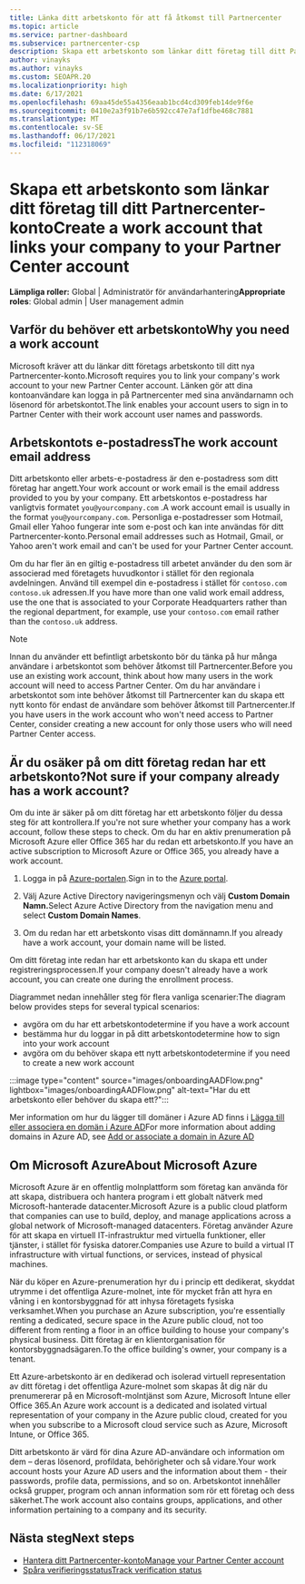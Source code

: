 ```yaml
---
title: Länka ditt arbetskonto för att få åtkomst till Partnercenter
ms.topic: article
ms.service: partner-dashboard
ms.subservice: partnercenter-csp
description: Skapa ett arbetskonto som länkar ditt företag till ditt Partnercenter-konto. Detta gör att anställda i ditt företag kan komma åt Partnercenter.
author: vinayks
ms.author: vinayks
ms.custom: SEOAPR.20
ms.localizationpriority: high
ms.date: 6/17/2021
ms.openlocfilehash: 69aa45de55a4356eaab1bcd4cd309feb14de9f6e
ms.sourcegitcommit: 0410e2a3f91b7e6b592cc47e7af1dfbe468c7881
ms.translationtype: MT
ms.contentlocale: sv-SE
ms.lasthandoff: 06/17/2021
ms.locfileid: "112318069"
---
```

# <a name="create-a-work-account-that-links-your-company-to-your-partner-center-account"></a><span data-ttu-id="1a79e-104">Skapa ett arbetskonto som länkar ditt företag till ditt Partnercenter-konto</span><span class="sxs-lookup"><span data-stu-id="1a79e-104">Create a work account that links your company to your Partner Center account</span></span>

<span data-ttu-id="1a79e-105">**Lämpliga roller:** Global | Administratör för användarhantering</span><span class="sxs-lookup"><span data-stu-id="1a79e-105">**Appropriate roles**: Global admin | User management admin</span></span>

## <a name="why-you-need-a-work-account"></a><span data-ttu-id="1a79e-106">Varför du behöver ett arbetskonto</span><span class="sxs-lookup"><span data-stu-id="1a79e-106">Why you need a work account</span></span>

<span data-ttu-id="1a79e-107">Microsoft kräver att du länkar ditt företags arbetskonto till ditt nya Partnercenter-konto.</span><span class="sxs-lookup"><span data-stu-id="1a79e-107">Microsoft requires you to link your company's work account to your new Partner Center account.</span></span> <span data-ttu-id="1a79e-108">Länken gör att dina kontoanvändare kan logga in på Partnercenter med sina användarnamn och lösenord för arbetskontot.</span><span class="sxs-lookup"><span data-stu-id="1a79e-108">The link enables your account users to sign in to Partner Center with their work account user names and passwords.</span></span>

## <a name="the-work-account-email-address"></a><span data-ttu-id="1a79e-109">Arbetskontots e-postadress</span><span class="sxs-lookup"><span data-stu-id="1a79e-109">The work account email address</span></span>

<span data-ttu-id="1a79e-110">Ditt arbetskonto eller arbets-e-postadress är den e-postadress som ditt företag har angett.</span><span class="sxs-lookup"><span data-stu-id="1a79e-110">Your work account or work email is the email address provided to you by your company.</span></span> <span data-ttu-id="1a79e-111">Ett arbetskontos e-postadress har vanligtvis formatet `you@yourcompany.com` .</span><span class="sxs-lookup"><span data-stu-id="1a79e-111">A work account email is usually in the format `you@yourcompany.com`.</span></span> <span data-ttu-id="1a79e-112">Personliga e-postadresser som Hotmail, Gmail eller Yahoo fungerar inte som e-post och kan inte användas för ditt Partnercenter-konto.</span><span class="sxs-lookup"><span data-stu-id="1a79e-112">Personal email addresses such as Hotmail, Gmail, or Yahoo aren't work email and can't be used for your Partner Center account.</span></span>

<span data-ttu-id="1a79e-113">Om du har fler än en giltig e-postadress till arbetet använder du den som är associerad med företagets huvudkontor i stället för den regionala avdelningen. Använd till exempel din e-postadress i stället för `contoso.com` `contoso.uk` adressen.</span><span class="sxs-lookup"><span data-stu-id="1a79e-113">If you have more than one valid work email address, use the one that is associated to your Corporate Headquarters rather than the regional department, for example, use your `contoso.com` email rather than the `contoso.uk` address.</span></span>

> [!NOTE]  
> <span data-ttu-id="1a79e-114">Innan du använder ett befintligt arbetskonto bör du tänka på hur många användare i arbetskontot som behöver åtkomst till Partnercenter.</span><span class="sxs-lookup"><span data-stu-id="1a79e-114">Before you use an existing work account, think about how many users in the work account will need to access Partner Center.</span></span> <span data-ttu-id="1a79e-115">Om du har användare i arbetskontot som inte behöver åtkomst till Partnercenter kan du skapa ett nytt konto för endast de användare som behöver åtkomst till Partnercenter.</span><span class="sxs-lookup"><span data-stu-id="1a79e-115">If you have users in the work account who won't need access to Partner Center, consider creating a new account for only those users who will need Partner Center access.</span></span>

## <a name="not-sure-if-your-company-already-has-a-work-account"></a><span data-ttu-id="1a79e-116">Är du osäker på om ditt företag redan har ett arbetskonto?</span><span class="sxs-lookup"><span data-stu-id="1a79e-116">Not sure if your company already has a work account?</span></span>

<span data-ttu-id="1a79e-117">Om du inte är säker på om ditt företag har ett arbetskonto följer du dessa steg för att kontrollera.</span><span class="sxs-lookup"><span data-stu-id="1a79e-117">If you're not sure whether your company has a work account, follow these steps to check.</span></span> <span data-ttu-id="1a79e-118">Om du har en aktiv prenumeration på Microsoft Azure eller Office 365 har du redan ett arbetskonto.</span><span class="sxs-lookup"><span data-stu-id="1a79e-118">If you have an active subscription to Microsoft Azure or Office 365, you already have a work account.</span></span>

1. <span data-ttu-id="1a79e-119">Logga in på [Azure-portalen](https://portal.azure.com).</span><span class="sxs-lookup"><span data-stu-id="1a79e-119">Sign in to the [Azure portal](https://portal.azure.com).</span></span>

2. <span data-ttu-id="1a79e-120">Välj Azure Active Directory navigeringsmenyn och välj **Custom Domain Namn.**</span><span class="sxs-lookup"><span data-stu-id="1a79e-120">Select Azure Active Directory from the navigation menu and select **Custom Domain Names**.</span></span>

3. <span data-ttu-id="1a79e-121">Om du redan har ett arbetskonto visas ditt domännamn.</span><span class="sxs-lookup"><span data-stu-id="1a79e-121">If you already have a work account, your domain name will be listed.</span></span>

<span data-ttu-id="1a79e-122">Om ditt företag inte redan har ett arbetskonto kan du skapa ett under registreringsprocessen.</span><span class="sxs-lookup"><span data-stu-id="1a79e-122">If your company doesn't already have a work account, you can create one during the enrollment process.</span></span>

<span data-ttu-id="1a79e-123">Diagrammet nedan innehåller steg för flera vanliga scenarier:</span><span class="sxs-lookup"><span data-stu-id="1a79e-123">The diagram below provides steps for several typical scenarios:</span></span>

- <span data-ttu-id="1a79e-124">avgöra om du har ett arbetskonto</span><span class="sxs-lookup"><span data-stu-id="1a79e-124">determine if you have a work account</span></span>
- <span data-ttu-id="1a79e-125">bestämma hur du loggar in på ditt arbetskonto</span><span class="sxs-lookup"><span data-stu-id="1a79e-125">determine how to sign into your work account</span></span>
- <span data-ttu-id="1a79e-126">avgöra om du behöver skapa ett nytt arbetskonto</span><span class="sxs-lookup"><span data-stu-id="1a79e-126">determine if you need to create a new work account</span></span>

:::image type="content" source="images/onboardingAADFlow.png" lightbox="images/onboardingAADFlow.png" alt-text="Har du ett arbetskonto eller behöver du skapa ett?":::

<span data-ttu-id="1a79e-128">Mer information om hur du lägger till domäner i Azure AD finns i [Lägga till eller associera en domän i Azure AD](/azure/active-directory/active-directory-add-domain)</span><span class="sxs-lookup"><span data-stu-id="1a79e-128">For more information about adding domains in Azure AD, see [Add or associate a domain in Azure AD](/azure/active-directory/active-directory-add-domain)</span></span>

## <a name="about-microsoft-azure"></a><span data-ttu-id="1a79e-129">Om Microsoft Azure</span><span class="sxs-lookup"><span data-stu-id="1a79e-129">About Microsoft Azure</span></span>

<span data-ttu-id="1a79e-130">Microsoft Azure är en offentlig molnplattform som företag kan använda för att skapa, distribuera och hantera program i ett globalt nätverk med Microsoft-hanterade datacenter.</span><span class="sxs-lookup"><span data-stu-id="1a79e-130">Microsoft Azure is a public cloud platform that companies can use to build, deploy, and manage applications across a global network of Microsoft-managed datacenters.</span></span> <span data-ttu-id="1a79e-131">Företag använder Azure för att skapa en virtuell IT-infrastruktur med virtuella funktioner, eller tjänster, i stället för fysiska datorer.</span><span class="sxs-lookup"><span data-stu-id="1a79e-131">Companies use Azure to build a virtual IT infrastructure with virtual functions, or services, instead of physical machines.</span></span>

<span data-ttu-id="1a79e-132">När du köper en Azure-prenumeration hyr du i princip ett dedikerat, skyddat utrymme i det offentliga Azure-molnet, inte för mycket från att hyra en våning i en kontorsbyggnad för att inhysa företagets fysiska verksamhet.</span><span class="sxs-lookup"><span data-stu-id="1a79e-132">When you purchase an Azure subscription, you're essentially renting a dedicated, secure space in the Azure public cloud, not too different from renting a floor in an office building to house your company's physical business.</span></span> <span data-ttu-id="1a79e-133">Ditt företag är en klientorganisation för kontorsbyggnadsägaren.</span><span class="sxs-lookup"><span data-stu-id="1a79e-133">To the office building's owner, your company is a tenant.</span></span>

<span data-ttu-id="1a79e-134">Ett Azure-arbetskonto är en dedikerad och isolerad virtuell representation av ditt företag i det offentliga Azure-molnet som skapas åt dig när du prenumererar på en Microsoft-molntjänst som Azure, Microsoft Intune eller Office 365.</span><span class="sxs-lookup"><span data-stu-id="1a79e-134">An Azure work account is a dedicated and isolated virtual representation of your company in the Azure public cloud, created for you when you subscribe to a Microsoft cloud service such as Azure, Microsoft Intune, or Office 365.</span></span>

<span data-ttu-id="1a79e-135">Ditt arbetskonto är värd för dina Azure AD-användare och information om dem – deras lösenord, profildata, behörigheter och så vidare.</span><span class="sxs-lookup"><span data-stu-id="1a79e-135">Your work account hosts your Azure AD users and the information about them - their passwords, profile data, permissions, and so on.</span></span> <span data-ttu-id="1a79e-136">Arbetskontot innehåller också grupper, program och annan information som rör ett företag och dess säkerhet.</span><span class="sxs-lookup"><span data-stu-id="1a79e-136">The work account also contains groups, applications, and other information pertaining to a company and its security.</span></span>

## <a name="next-steps"></a><span data-ttu-id="1a79e-137">Nästa steg</span><span class="sxs-lookup"><span data-stu-id="1a79e-137">Next steps</span></span>

- [<span data-ttu-id="1a79e-138">Hantera ditt Partnercenter-konto</span><span class="sxs-lookup"><span data-stu-id="1a79e-138">Manage your Partner Center account</span></span>](partner-center-account-setup.md)
- [<span data-ttu-id="1a79e-139">Spåra verifieringsstatus</span><span class="sxs-lookup"><span data-stu-id="1a79e-139">Track verification status</span></span>](verification-responses.md)
